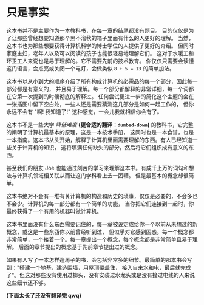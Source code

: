 # 只是事实
这本书并不是主要作为一本教科书，在每一章的结尾都没有题目。
目的仅仅是为了让那些曾经想要知道那个黑不溜秋的箱子里面有什么的人更好的理解。
当然，这本书也为那些想要获得计算机科学的博士学位的人提供了更好的介绍。
但同时家庭主妇，老年人以及可以阅读的孩子也能很轻易地理解它们。
这对于水暖工和环卫工人来说也是易于理解的。它不需要先前的技术教育。
你仅仅只需要会读懂这门语言，会点亮或关闭一个电灯，会做类似 `8 + 5 = 13` 的简单加法。

这本书以从小到大的顺序介绍了所有构成计算机的必需品的每一个部分，因此每一部分都是有意义的，
并且易于理解。每一个部分都解释的非常详细，每一个词都在它第一次提到的时候彻底的解释过。
任何尝试更进一步的简化这个主题的会在一张插图中留下空白处，一些人还是需要猜测这几部分是如何一起工作的，
但你永远不会有 "啊! 我知道了!" 这种感觉，一会儿我就相信你会有了。

这本书不是一些大学 *降低难度* **(更合适的翻译：`dumbed-down`)** 的教科书，它完整的阐明了计算机最基本的原理，这是一本技术手册，
这同时也是一本食谱，也是一本指南。这本书从头开始，解释了计算机里面需要理解的东西。有人已经知道一些关于计算机的知识，
这将填满任何缺失的部分，然后将它们组织成有意义的东西。

甚至我们的朋友 Joe 也能通过刻苦的学习来理解这本书。有成千上万的词句和想法与计算机领域相关联从而让这门学科看上去一团糟。
但是最基本的概念却很简单。

这本书绝对不会有一堆有关计算机的构造和历史的琐事，仅仅是必要的，不会多也不会少。计算机的每一部分都有一个简单的功能，
当你把它们连接到一起时，你最终获得了一个有用的机器叫做计算机。

这本书里面没有什么东西需要记住的，每一章被设定成给你一个以前从未想过的新概念，或这是一些东西你以前曾经听到过，
但似乎对它感到困惑。每一个概念都非常简单，一个接着一个。每一章提出一个概念，每个概念都是非常简单且易于理解。
后面的章节提出的概念基于先前章节提出过的概念。

如果有人写了一本怎样造房子的书，会包括非常多的细节。最简单的那本书会写到："搭建一个地基，建造围墙，用屋顶覆盖住，
接入自来水和电，最后就完成了"。但这对那些没有使用过榔头，没有安装过水龙头或是没有接过电线的人来说这些细节还不够。

**(下面太长了还没有翻译完 qwq)**
